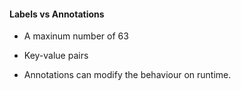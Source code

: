 #### Labels vs Annotations

- A maxinum number of 63

- Key-value pairs


- Annotations can modify the behaviour on runtime.


